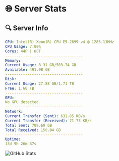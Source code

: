 # 🌐 Server Stats
## 🔍 Server Info
```yaml
CPU: Intel(R) Xeon(R) CPU E5-2699 v4 @ 1285.11MHz
CPU Usage: 7.00%
Cores: 44P | 88T
-----------------------------------
Memory:
Current Usage: 8.31 GB/503.74 GB
Available: 491.98 GB
-----------------------------------
Disk:
Current Usage: 27.88 GB/1.71 TB
Free: 1.60 TB
-----------------------------------
GPU:
No GPU detected
-----------------------------------
Network:
Current Transfer (Sent): 631.05 KB/s
Current Transfer (Received): 71.73 KB/s
Total Sent: 709.69 GB
Total Received: 150.84 GB
-----------------------------------
Uptime:
13d 9h 26m 37s
```
![GitHub Stats](https://img.shields.io/badge/Updated-2025-05-03_02:35:25-blue)